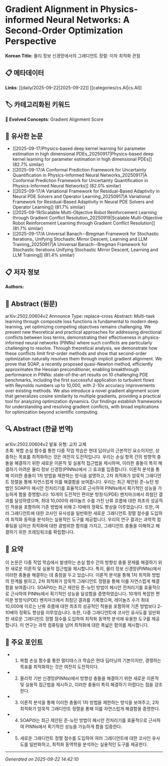 # Gradient Alignment in Physics-informed Neural Networks: A Second-Order Optimization Perspective

**Korean Title:** 물리 정보 신경망에서의 그래디언트 정렬: 이차 최적화 관점

## 📋 메타데이터

**Links**: [[daily/2025-09-22|2025-09-22]] [[categories/cs.AI|cs.AI]]

## 🏷️ 카테고리화된 키워드
**🚀 Evolved Concepts**: Gradient Alignment Score

## 🔗 유사한 논문
- [[2025-09-17/Physics-based deep kernel learning for parameter estimation in high dimensional PDEs_20250917|Physics-based deep kernel learning for parameter estimation in high dimensional PDEs]] (82.7% similar)
- [[2025-09-17/A Conformal Prediction Framework for Uncertainty Quantification in Physics-Informed Neural Networks_20250917|A Conformal Prediction Framework for Uncertainty Quantification in Physics-Informed Neural Networks]] (82.0% similar)
- [[2025-09-17/A Variational Framework for Residual-Based Adaptivity in Neural PDE Solvers and Operator Learning_20250917|A Variational Framework for Residual-Based Adaptivity in Neural PDE Solvers and Operator Learning]] (81.7% similar)
- [[2025-09-19/Scalable Multi-Objective Robot Reinforcement Learning through Gradient Conflict Resolution_20250919|Scalable Multi-Objective Robot Reinforcement Learning through Gradient Conflict Resolution]] (81.7% similar)
- [[2025-09-17/A Universal Banach--Bregman Framework for Stochastic Iterations_ Unifying Stochastic Mirror Descent, Learning and LLM Training_20250917|A Universal Banach--Bregman Framework for Stochastic Iterations Unifying Stochastic Mirror Descent, Learning and LLM Training]] (81.4% similar)

## 📋 저자 정보

**Authors:** 

## 📄 Abstract (원문)

arXiv:2502.00604v2 Announce Type: replace-cross 
Abstract: Multi-task learning through composite loss functions is fundamental to modern deep learning, yet optimizing competing objectives remains challenging. We present new theoretical and practical approaches for addressing directional conflicts between loss terms, demonstrating their effectiveness in physics-informed neural networks (PINNs) where such conflicts are particularly challenging to resolve. Through theoretical analysis, we demonstrate how these conflicts limit first-order methods and show that second-order optimization naturally resolves them through implicit gradient alignment. We prove that SOAP, a recently proposed quasi-Newton method, efficiently approximates the Hessian preconditioner, enabling breakthrough performance in PINNs: state-of-the-art results on 10 challenging PDE benchmarks, including the first successful application to turbulent flows with Reynolds numbers up to 10,000, with 2-10x accuracy improvements over existing methods. We also introduce a novel gradient alignment score that generalizes cosine similarity to multiple gradients, providing a practical tool for analyzing optimization dynamics. Our findings establish frameworks for understanding and resolving gradient conflicts, with broad implications for optimization beyond scientific computing.

## 🔍 Abstract (한글 번역)

arXiv:2502.00604v2 발표 유형: 교차 교체  
초록: 복합 손실 함수를 통한 다중 작업 학습은 현대 딥러닝의 근본적인 요소이지만, 상충하는 목표를 최적화하는 것은 여전히 도전적입니다. 우리는 손실 항목 간의 방향적 충돌을 해결하기 위한 새로운 이론적 및 실용적 접근법을 제시하며, 이러한 충돌이 특히 해결하기 어려운 물리 정보 신경망(PINNs)에서 그 효과를 입증합니다. 이론적 분석을 통해 이러한 충돌이 1차 방법을 제한하는 방식을 설명하고, 2차 최적화가 암묵적 그래디언트 정렬을 통해 자연스럽게 이를 해결함을 보여줍니다. 우리는 최근 제안된 준-뉴턴 방법인 SOAP이 헤시안 전처리기를 효율적으로 근사하여 PINNs에서 획기적인 성능을 가능하게 함을 증명합니다: 10개의 도전적인 편미분 방정식(PDE) 벤치마크에서 최첨단 결과를 달성하였으며, 최대 10,000의 레이놀즈 수를 가진 난류 흐름에 대한 최초의 성공적인 적용을 포함하여 기존 방법에 비해 2-10배의 정확도 향상을 이루었습니다. 또한, 여러 그래디언트에 대한 코사인 유사성을 일반화한 새로운 그래디언트 정렬 점수를 도입하여 최적화 동력을 분석하는 실용적인 도구를 제공합니다. 우리의 연구 결과는 과학적 컴퓨팅을 넘어선 최적화에 대한 광범위한 함의를 가지고, 그래디언트 충돌을 이해하고 해결하기 위한 프레임워크를 확립합니다.

## 📝 요약

이 논문은 다중 작업 학습에서 발생하는 손실 함수 간의 방향성 충돌 문제를 해결하기 위한 새로운 이론적 및 실용적 접근법을 제시합니다. 특히, 물리 정보 신경망(PINNs)에서 이러한 충돌을 해결하는 데 중점을 두고 있습니다. 이론적 분석을 통해 1차 최적화 방법의 한계를 밝히고, 2차 최적화가 암묵적 그래디언트 정렬을 통해 이를 자연스럽게 해결함을 보여줍니다. SOAP라는 최근 제안된 준-뉴턴 방법이 헤시안 전처리기를 효율적으로 근사하여 PINNs에서 획기적인 성능을 달성함을 증명하였습니다. 10개의 복잡한 편미분 방정식(PDE) 벤치마크에서 최첨단 결과를 기록했으며, 레이놀즈 수가 최대 10,000에 이르는 난류 흐름에 대한 최초의 성공적인 적용을 포함하여 기존 방법보다 2-10배의 정확도 향상을 이루었습니다. 또한, 다중 그래디언트에 코사인 유사도를 일반화한 새로운 그래디언트 정렬 점수를 도입하여 최적화 동역학 분석에 유용한 도구를 제공합니다. 이 연구는 과학 컴퓨팅을 넘어 최적화에 대한 폭넓은 함의를 제시합니다.

## 🎯 주요 포인트

- 1. 복합 손실 함수를 통한 멀티태스크 학습은 현대 딥러닝의 기본이지만, 경쟁하는 목표를 최적화하는 것은 여전히 도전적이다.

- 2. 물리학 기반 신경망(PINNs)에서 방향성 충돌을 해결하기 위한 새로운 이론적 및 실용적 접근법을 제시하고, 이러한 충돌이 특히 해결하기 어렵다는 점을 강조한다.

- 3. 이론적 분석을 통해 이러한 충돌이 1차 방법을 제한하는 방식을 보여주고, 2차 최적화가 암묵적 그래디언트 정렬을 통해 이를 자연스럽게 해결함을 증명한다.

- 4. SOAP라는 최근 제안된 준-뉴턴 방법이 헤시안 전처리기를 효율적으로 근사하여 PINNs에서 획기적인 성능을 가능하게 함을 입증한다.

- 5. 새로운 그래디언트 정렬 점수를 도입하여 여러 그래디언트에 대한 코사인 유사도를 일반화하고, 최적화 동역학을 분석하는 실용적인 도구를 제공한다.

---

*Generated on 2025-09-22 14:42:10*